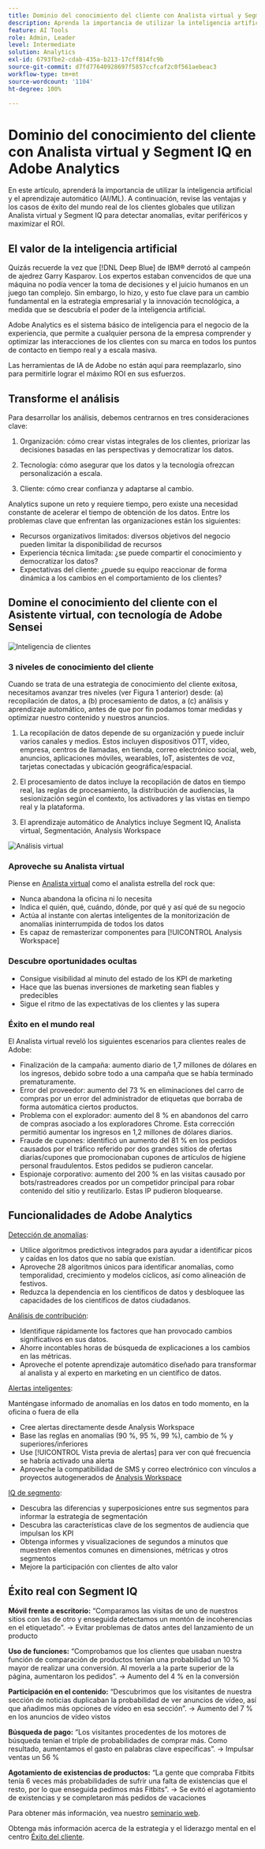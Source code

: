 ```yaml
---
title: Dominio del conocimiento del cliente con Analista virtual y Segment IQ
description: Aprenda la importancia de utilizar la inteligencia artificial y el aprendizaje automático (AI/ML). Vea las ventajas y aprenda de los casos de éxito del mundo real de los clientes globales que utilizan Analista virtual y Segment IQ para detectar anomalías, evitar periféricos y maximizar el ROI.
feature: AI Tools
role: Admin, Leader
level: Intermediate
solution: Analytics
exl-id: 6793fbe2-cdab-435a-b213-17cff814fc9b
source-git-commit: d7fd77640928697f5857ccfcaf2c0f561aebeac3
workflow-type: tm+mt
source-wordcount: '1104'
ht-degree: 100%

---
```


# Dominio del conocimiento del cliente con Analista virtual y Segment IQ en Adobe Analytics

En este artículo, aprenderá la importancia de utilizar la inteligencia artificial y el aprendizaje automático (AI/ML). A continuación, revise las ventajas y los casos de éxito del mundo real de los clientes globales que utilizan Analista virtual y Segment IQ para detectar anomalías, evitar periféricos y maximizar el ROI.

## El valor de la inteligencia artificial

Quizás recuerde la vez que [!DNL Deep Blue] de IBM® derrotó al campeón de ajedrez Garry Kasparov. Los expertos estaban convencidos de que una máquina no podía vencer la toma de decisiones y el juicio humanos en un juego tan complejo. Sin embargo, lo hizo, y esto fue clave para un cambio fundamental en la estrategia empresarial y la innovación tecnológica, a medida que se descubría el poder de la inteligencia artificial.

Adobe Analytics es el sistema básico de inteligencia para el negocio de la experiencia, que permite a cualquier persona de la empresa comprender y optimizar las interacciones de los clientes con su marca en todos los puntos de contacto en tiempo real y a escala masiva.

Las herramientas de IA de Adobe no están aquí para reemplazarlo, sino para permitirle lograr el máximo ROI en sus esfuerzos.

## Transforme el análisis

Para desarrollar los análisis, debemos centrarnos en tres consideraciones clave:

1. Organización: cómo crear vistas integrales de los clientes, priorizar las decisiones basadas en las perspectivas y democratizar los datos.

1. Tecnología: cómo asegurar que los datos y la tecnología ofrezcan personalización a escala.

1. Cliente: cómo crear confianza y adaptarse al cambio.

Analytics supone un reto y requiere tiempo, pero existe una necesidad constante de acelerar el tiempo de obtención de los datos. Entre los problemas clave que enfrentan las organizaciones están los siguientes:

* Recursos organizativos limitados: diversos objetivos del negocio pueden limitar la disponibilidad de recursos
* Experiencia técnica limitada: ¿se puede compartir el conocimiento y democratizar los datos?
* Expectativas del cliente: ¿puede su equipo reaccionar de forma dinámica a los cambios en el comportamiento de los clientes?

## Domine el conocimiento del cliente con el Asistente virtual, con tecnología de Adobe Sensei

![Inteligencia de clientes](assets/customer-intelligence.png)

### 3 niveles de conocimiento del cliente

Cuando se trata de una estrategia de conocimiento del cliente exitosa, necesitamos avanzar tres niveles (ver Figura 1 anterior) desde: (a) recopilación de datos, a (b) procesamiento de datos, a (c) análisis y aprendizaje automático, antes de que por fin podamos tomar medidas y optimizar nuestro contenido y nuestros anuncios.

1. La recopilación de datos depende de su organización y puede incluir varios canales y medios. Estos incluyen dispositivos OTT, vídeo, empresa, centros de llamadas, en tienda, correo electrónico social, web, anuncios, aplicaciones móviles, wearables, IoT, asistentes de voz, tarjetas conectadas y ubicación geográfica/espacial.

1. El procesamiento de datos incluye la recopilación de datos en tiempo real, las reglas de procesamiento, la distribución de audiencias, la sesionización según el contexto, los activadores y las vistas en tiempo real y la plataforma.

1. El aprendizaje automático de Analytics incluye Segment IQ, Analista virtual, Segmentación, Analysis Workspace

![Análisis virtual](assets/virtual-analysis.png)

### Aproveche su Analista virtual

Piense en [Analista virtual](https://experienceleague.adobe.com/docs/analytics/analyze/analysis-workspace/virtual-analyst/overview.html?lang=es) como el analista estrella del rock que:

* Nunca abandona la oficina ni lo necesita
* Indica el quién, qué, cuándo, dónde, por qué y así qué de su negocio
* Actúa al instante con alertas inteligentes de la monitorización de anomalías ininterrumpida de todos los datos
* Es capaz de remasterizar componentes para [!UICONTROL Analysis Workspace]

### Descubre oportunidades ocultas

* Consigue visibilidad al minuto del estado de los KPI de marketing
* Hace que las buenas inversiones de marketing sean fiables y predecibles
* Sigue el ritmo de las expectativas de los clientes y las supera

### Éxito en el mundo real

El Analista virtual reveló los siguientes escenarios para clientes reales de Adobe:

* Finalización de la campaña: aumento diario de 1,7 millones de dólares en los ingresos, debido sobre todo a una campaña que se había terminado prematuramente.
* Error del proveedor: aumento del 73 % en eliminaciones del carro de compras por un error del administrador de etiquetas que borraba de forma automática ciertos productos.
* Problema con el explorador: aumento del 8 % en abandonos del carro de compras asociado a los exploradores Chrome. Esta corrección permitió aumentar los ingresos en 1,2 millones de dólares diarios.
* Fraude de cupones: identificó un aumento del 81 % en los pedidos causados por el tráfico referido por dos grandes sitios de ofertas diarias/cupones que promocionaban cupones de artículos de higiene personal fraudulentos. Estos pedidos se pudieron cancelar.
* Espionaje corporativo: aumento del 200 % en las visitas causado por bots/rastreadores creados por un competidor principal para robar contenido del sitio y reutilizarlo. Estas IP pudieron bloquearse.

## Funcionalidades de Adobe Analytics

[Detección de anomalías](https://experienceleague.adobe.com/docs/analytics/analyze/analysis-workspace/virtual-analyst/anomaly-detection/anomaly-detection.html?lang=es):

* Utilice algoritmos predictivos integrados para ayudar a identificar picos y caídas en los datos que no sabía que existían.
* Aproveche 28 algoritmos únicos para identificar anomalías, como temporalidad, crecimiento y modelos cíclicos, así como alineación de festivos.
* Reduzca la dependencia en los científicos de datos y desbloquee las capacidades de los científicos de datos ciudadanos.

[Análisis de contribución](https://experienceleague.adobe.com/docs/analytics/analyze/analysis-workspace/virtual-analyst/contribution-analysis/ca-tokens.html?lang=es):

* Identifique rápidamente los factores que han provocado cambios significativos en sus datos.
* Ahorre incontables horas de búsqueda de explicaciones a los cambios en las métricas.
* Aproveche el potente aprendizaje automático diseñado para transformar al analista y al experto en marketing en un científico de datos.

[Alertas inteligentes](https://experienceleague.adobe.com/docs/analytics/analyze/analysis-workspace/virtual-analyst/intelligent-alerts/intellligent-alerts.html?lang=es):

Manténgase informado de anomalías en los datos en todo momento, en la oficina o fuera de ella

* Cree alertas directamente desde Analysis Workspace
* Base las reglas en anomalías (90 %, 95 %, 99 %), cambio de % y superiores/inferiores
* Use [!UICONTROL Vista previa de alertas] para ver con qué frecuencia se habría activado una alerta
* Aproveche la compatibilidad de SMS y correo electrónico con vínculos a proyectos autogenerados de [Analysis Workspace](https://experienceleague.adobe.com/docs/analytics/analyze/analysis-workspace/home.html?lang=es)

[IQ de segmento](https://experienceleague.adobe.com/docs/analytics/analyze/analysis-workspace/segment-iq.html?lang=es):

* Descubra las diferencias y superposiciones entre sus segmentos para informar la estrategia de segmentación
* Descubra las características clave de los segmentos de audiencia que impulsan los KPI
* Obtenga informes y visualizaciones de segundos a minutos que muestren elementos comunes en dimensiones, métricas y otros segmentos
* Mejore la participación con clientes de alto valor

## Éxito real con Segment IQ

**Móvil frente a escritorio:** “Comparamos las visitas de uno de nuestros sitios con las de otro y enseguida detectamos un montón de incoherencias en el etiquetado”. → Evitar problemas de datos antes del lanzamiento de un producto

**Uso de funciones:** “Comprobamos que los clientes que usaban nuestra función de comparación de productos tenían una probabilidad un 10 % mayor de realizar una conversión. Al moverla a la parte superior de la página, aumentaron los pedidos”. → Aumento del 4 % en la conversión

**Participación en el contenido:** “Descubrimos que los visitantes de nuestra sección de noticias duplicaban la probabilidad de ver anuncios de vídeo, así que añadimos más opciones de vídeo en esa sección”. → Aumento del 7 % en los anuncios de vídeo vistos

**Búsqueda de pago:** “Los visitantes procedentes de los motores de búsqueda tenían el triple de probabilidades de comprar más. Como resultado, aumentamos el gasto en palabras clave específicas”. → Impulsar ventas un 56 %

**Agotamiento de existencias de productos:** “La gente que compraba Fitbits tenía 6 veces más probabilidades de sufrir una falta de existencias que el resto, por lo que enseguida pedimos más Fitbits”. → Se evitó el agotamiento de existencias y se completaron más pedidos de vacaciones

Para obtener más información, vea nuestro [seminario web](https://adobecustomersuccess.adobeconnect.com/pmetho6ivh68/).

Obtenga más información acerca de la estrategia y el liderazgo mental en el centro [Éxito del cliente](https://experienceleague.adobe.com/docs/customer-success/customer-success/overview.html?lang=es).